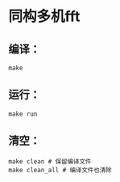 # 同构多机fft

## 编译：
```
make
```

## 运行：
```
make run
```

## 清空：
```
make clean # 保留编译文件
make clean_all # 编译文件也清除
```